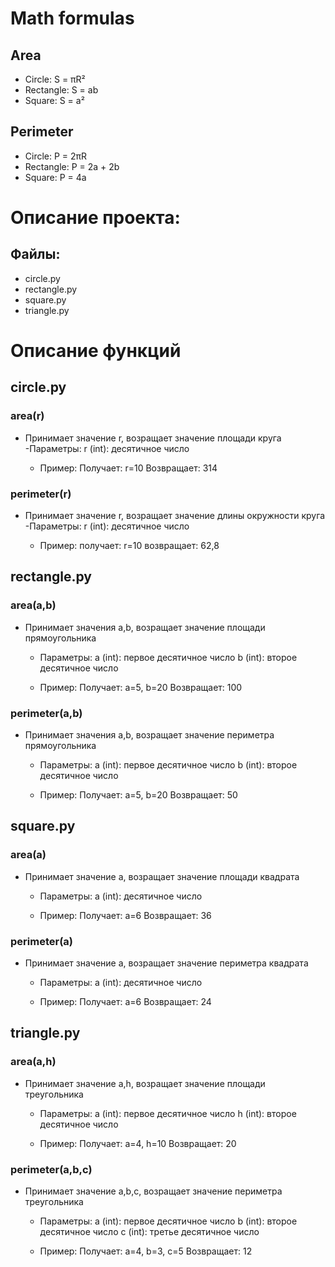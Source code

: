# Math formulas
## Area
- Circle: S = πR²
- Rectangle: S = ab
- Square: S = a²

## Perimeter
- Circle: P = 2πR
- Rectangle: P = 2a + 2b
- Square: P = 4a

# Описание проекта:
 ## Файлы:
   - circle.py
   - rectangle.py
   - square.py
   - triangle.py

# Описание функций
 ## circle.py
 ### area(r)
 - Принимает значение r, возращает значение площади круга
    -Параметры:
             r (int): десятичное число
   
    - Пример:
             Получает: r=10
             Возвращает: 314
    
 ### perimeter(r)
 - Принимает значение r, возращает значение длины окружности круга
    -Параметры:
             r (int): десятичное число
   
    - Пример:
             получает: r=10
             возвращает: 62,8


  ## rectangle.py
  ### area(a,b)
  - Принимает значения a,b, возращает значение площади прямоугольника
    - Параметры:
             a (int): первое десятичное число
	     b (int): второе десятичное число
    
    - Пример:
             Получает: a=5, b=20
             Возвращает: 100
    
  ### perimeter(a,b)
  - Принимает значения a,b, возращает значение периметра прямоугольника
    - Параметры:
             a (int): первое десятичное число
	     b (int): второе десятичное число
    
    - Пример:
             Получает: a=5, b=20
             Возвращает: 50


 ## square.py
 ### area(a)
 - Принимает значение a, возращает значение площади квадрата
    - Параметры:
             a (int): десятичное число
   
    - Пример:
             Получает: a=6
             Возвращает: 36

 ### perimeter(a)
 - Принимает значение a, возращает значение периметра квадрата
    - Параметры:
             a (int): десятичное число
   
    - Пример:
             Получает: a=6
             Возвращает: 24



 ## triangle.py
 ### area(a,h)
 - Принимает значение a,h, возращает значение площади треугольника
    - Параметры:
            	 a (int): первое десятичное число
	  	 h (int): второе десятичное число
   
    - Пример:
             Получает: a=4, h=10
             Возвращает: 20

### perimeter(a,b,c)
- Принимает значение a,b,c,  возращает значение периметра треугольника
    - Параметры:
             a (int): первое десятичное число
	     b (int): второе десятичное число
             c (int): третье десятичное число
  
    - Пример:
             Получает: a=4, b=3, c=5
             Возвращает: 12
